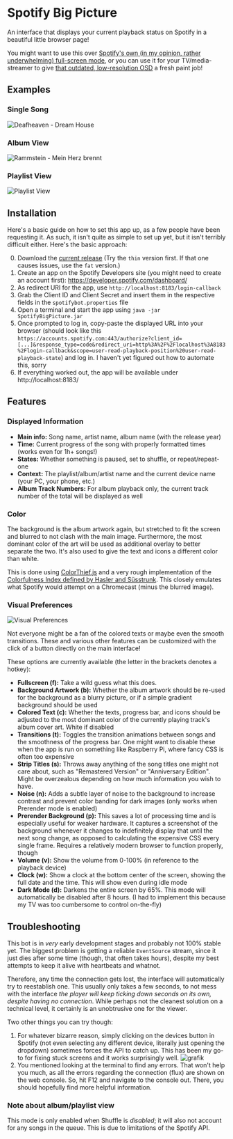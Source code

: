 # Spotify Big Picture

An interface that displays your current playback status on Spotify in a beautiful little browser page!

You might want to use this over [Spotify's own (in my opinion, rather underwhelming) full-screen mode](https://i.imgur.com/dvreOAX.jpg), or you can use it for your TV/media-streamer to give [that outdated, low-resolution OSD](https://i.imgur.com/lNfCcrW.jpg) a fresh paint job!

## Examples

### Single Song
![Deafheaven - Dream House](https://i.imgur.com/OBO0GiM.png)

### Album View
![Rammstein - Mein Herz brennt](https://i.imgur.com/13cd9oF.png)

### Playlist View
![Playlist View](https://i.imgur.com/TI5ZFyh.png)

## Installation

Here's a basic guide on how to set this app up, as a few people have been requesting it. As such, it isn't quite as simple to set up yet, but it isn't terribly difficult either. Here's the basic approach:

0. Download the [current release](https://github.com/Selbi182/SpotifyBigPicture/releases) (Try the `thin` version first. If that one causes issues, use the `fat` version.)
1. Create an app on the Spotify Developers site (you might need to create an account first): https://developer.spotify.com/dashboard/
2. As redirect URI for the app, use `http://localhost:8183/login-callback`
3. Grab the Client ID and Client Secret and insert them in the respective fields in the `spotifybot.properties` file
4. Open a terminal and start the app using `java -jar SpotifyBigPicture.jar`
5. Once prompted to log in, copy-paste the displayed URL into your browser (should look like this `https://accounts.spotify.com:443/authorize?client_id=[...]&response_type=code&redirect_uri=http%3A%2F%2Flocalhost%3A8183%2Flogin-callback&scope=user-read-playback-position%20user-read-playback-state`) and log in. I haven't yet figured out how to automate this, sorry
6. If everything worked out, the app will be available under http://localhost:8183/

## Features

### Displayed Information

* **Main info:** Song name, artist name, album name (with the release year)
* **Time:** Current progress of the song with properly formatted times (works even for 1h+ songs!)
* **States:** Whether something is paused, set to shuffle, or repeat/repeat-one
* **Context:** The playlist/album/artist name and the current device name (your PC, your phone, etc.)
* **Album Track Numbers:** For album playback only, the current track number of the total will be displayed as well

### Color

The background is the album artwork again, but stretched to fit the screen and blurred to not clash with the main image. Furthermore, the most dominant color of the art will be used as additional overlay to better separate the two. It's also used to give the text and icons a different color than white.

This is done using [ColorThief.js](https://lokeshdhakar.com/projects/color-thief) and a very rough implementation of the [Colorfulness Index defined by Hasler and Süsstrunk](https://infoscience.epfl.ch/record/33994/files/HaslerS03.pdf). This closely emulates what Spotify would attempt on a Chromecast (minus the blurred image).

### Visual Preferences

![Visual Preferences](https://i.imgur.com/BvwoduC.png)

Not everyone might be a fan of the colored texts or maybe even the smooth transitions. These and various other features can be customized with the click of a button directly on the main interface!

These options are currently available (the letter in the brackets denotes a hotkey):

* **Fullscreen (f):** Take a wild guess what this does.
* **Background Artwork (b):** Whether the album artwork should be re-used for the background as a blurry picture, or if a simple gradient background should be used
* **Colored Text (c):** Whether the texts, progress bar, and icons should be adjusted to the most dominant color of the currently playing track's album cover art. White if disabled
* **Transitions (t):** Toggles the transition animations between songs and the smoothness of the progress bar. One might want to disable these when the app is run on something like Raspberry Pi, where fancy CSS is often too expensive
* **Strip Titles (s):** Throws away anything of the song titles one might not care about, such as "Remastered Version" or "Anniversary Edition". Might be overzealous depending on how much information you wish to have.
* **Noise (n):** Adds a subtle layer of noise to the background to increase contrast and prevent color banding for dark images (only works when Prerender mode is enabled)
* **Prerender Background (p):** This saves a lot of processing time and is especially useful for weaker hardware. It captures a screenshot of the background whenever it changes to indefinitely display that until the next song change, as opposed to calculating the expensive CSS every single frame. Requires a relatively modern browser to function properly, though
* **Volume (v):** Show the volume from 0-100% (in reference to the playback device)
* **Clock (w):** Show a clock at the bottom center of the screen, showing the full date and the time. This will show even during idle mode
* **Dark Mode (d):** Darkens the entire screen by 65%. This mode will automatically be disabled after 8 hours. (I had to implement this because my TV was too cumbersome to control on-the-fly)

## Troubleshooting
 
This bot is in *very* early development stages and probably not 100% stable yet. The biggest problem is getting a reliable `EventSource` stream, since it just dies after some time (though, that often takes hours), despite my best attempts to keep it alive with heartbeats and whatnot.

Therefore, any time the connection gets lost, the interface will automatically try to reestablish one. This usually only takes a few seconds, to not mess with the interface _the player will keep ticking down seconds on its own, despite having no connection_. While perhaps not the cleanest solution on a technical level, it certainly is an unobtrusive one for the viewer.

Two other things you can try though:

1. For whatever bizarre reason, simply clicking on the devices button in Spotify (not even selecting any different device, literally just opening the dropdown) sometimes forces the API to catch up. This has been my go-to for fixing stuck screens and it works surprisingly well.
![grafik](https://user-images.githubusercontent.com/8850085/206453960-12d34f5e-03c0-41a0-aba1-7c214de4e53e.png)
2. You mentioned looking at the terminal to find any errors. That won't help you much, as all the errors regarding the connection (flux) are shown on the web console. So, hit F12 and navigate to the console out. There, you should hopefully find more helpful information.

### Note about album/playlist view
This mode is only enabled when Shuffle is *disabled*; it will also not account for any songs in the queue. This is due to limitations of the Spotify API.
